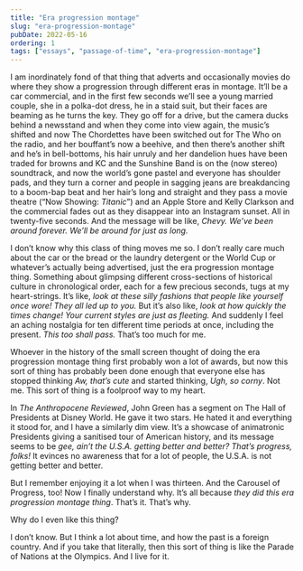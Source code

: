 ```yaml
---
title: "Era progression montage"
slug: "era-progression-montage"
pubDate: 2022-05-16
ordering: 1
tags: ["essays", "passage-of-time", "era-progression-montage"]
---
```


<span class="small-caps">I am inordinately fond</span> of that thing that adverts and occasionally movies do where they show a progression through different eras in montage. It’ll be a car commercial, and in the first few seconds we’ll see a young married couple, she in a polka-dot dress, he in a staid suit, but their faces are beaming as he turns the key. They go off for a drive, but the camera ducks behind a newsstand and when they come into view again, the music’s shifted and now The Chordettes have been switched out for The Who on the radio, and her bouffant’s now a beehive, and then there’s another shift and he’s in bell-bottoms, his hair unruly and her dandelion hues have been traded for browns and KC and the Sunshine Band is on the (now stereo) soundtrack, and now the world’s gone pastel and everyone has shoulder pads, and they turn a corner and people in sagging jeans are breakdancing to a boom-bap beat and her hair’s long and straight and they pass a movie theatre (“Now Showing: _Titanic_”) and an Apple Store and Kelly Clarkson and the commercial fades out as they disappear into an Instagram sunset. All in twenty-five seconds. And the message will be like, _Chevy. We’ve been around forever. We’ll be around for just as long._

I don’t know why this class of thing moves me so. I don’t really care much about the car or the bread or the laundry detergent or the World Cup or whatever’s actually being advertised, just the era progression montage thing. Something about glimpsing different cross-sections of historical culture in chronological order, each for a few precious seconds, tugs at my heart-strings. It’s like, _look at these silly fashions that people like yourself once wore! They all led up to you._ But it’s also like, _look at how quickly the times change! Your current styles are just as fleeting._ And suddenly I feel an aching nostalgia for ten different time periods at once, including the present. _This too shall pass._ That’s too much for me.

Whoever in the history of the small screen thought of doing the era progression montage thing first probably won a lot of awards, but now this sort of thing has probably been done enough that everyone else has stopped thinking _Aw, that’s cute_ and started thinking, _Ugh, so corny_. Not me. This sort of thing is a foolproof way to my heart.

In _The Anthropocene Reviewed_, John Green has a segment on The Hall of Presidents at Disney World. He gave it two stars. He hated it and everything it stood for, and I have a similarly dim view. It’s a showcase of animatronic Presidents giving a sanitised tour of American history, and its message seems to be _gee, ain’t the U.S.A. getting better and better? That’s progress, folks!_ It evinces no awareness that for a lot of people, the U.S.A. is not getting better and better.

But I remember enjoying it a lot when I was thirteen. And the Carousel of Progress, too! Now I finally understand why. It’s all because _they did this era progression montage thing_. That’s it. That’s why.

Why do I even like this thing?

I don’t know. But I think a lot about time, and how the past is a foreign country. And if you take that literally, then this sort of thing is like the Parade of Nations at the Olympics. And I live for it.